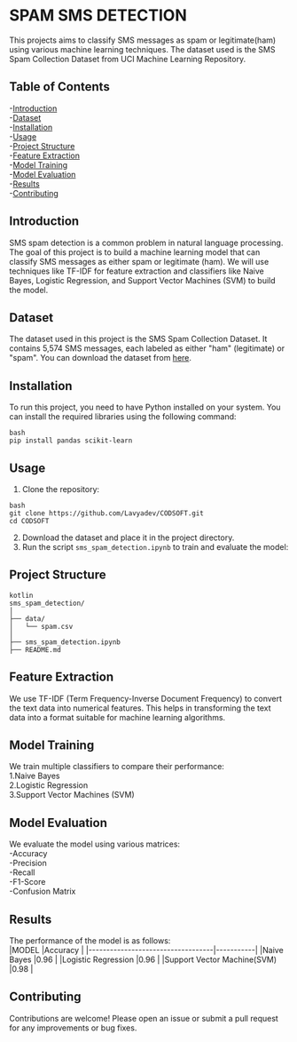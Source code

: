 # SPAM SMS DETECTION

This projects aims to classify SMS messages as spam or legitimate(ham) using various machine learning techniques. The dataset used is the SMS Spam Collection Dataset from UCI Machine Learning Repository.

## Table of Contents

-[Introduction](#introdcution)<br/>
-[Dataset](#dataset)<br/>
-[Installation](#installation)<br/>
-[Usage](#usage)<br/>
-[Project Structure](#project-structure)<br/>
-[Feature Extraction](#feature-extarction)<br/>
-[Model Training](#model-training)<br/>
-[Model Evaluation](#model-evaluation)<br/>
-[Results](#results)<br/>
-[Contributing](#contributing)<br/>

## Introduction

SMS spam detection is a common problem in natural language processing. The goal of this project is to build a machine learning model that can classify SMS messages as either spam or legitimate (ham). We will use techniques like TF-IDF for feature extraction and classifiers like Naive Bayes, Logistic Regression, and Support Vector Machines (SVM) to build the model.

## Dataset

The dataset used in this project is the SMS Spam Collection Dataset. It contains 5,574 SMS messages, each labeled as either "ham" (legitimate) or "spam". You can download the dataset from 
[here](https://www.kaggle.com/datasets/uciml/sms-spam-collection-dataset).

## Installation

To run this project, you need to have Python installed on your system. You can install the required libraries using the following command:
```
bash
pip install pandas scikit-learn
```

## Usage

1. Clone the repository:
```
bash
git clone https://github.com/Lavyadev/CODSOFT.git
cd CODSOFT
```
2. Download the dataset and place it in the project directory.<br/>
3. Run the script `sms_spam_detection.ipynb` to train and evaluate the model:

## Project Structure

```
kotlin
sms_spam_detection/
│
├── data/
│   └── spam.csv
│
├── sms_spam_detection.ipynb
├── README.md
```

## Feature Extraction

We use TF-IDF (Term Frequency-Inverse Document Frequency) to convert the text data into numerical features. This helps in transforming the text data into a format suitable for machine learning algorithms.

## Model Training

We train multiple classifiers to compare their performance:<br/>
1.Naive Bayes<br/>
2.Logistic Regression<br/>
3.Support Vector Machines (SVM)<br/>

## Model Evaluation

We evaluate the model using various matrices:<br/>
-Accuracy<br/>
-Precision<br/>
-Recall<br/>
-F1-Score<br/>
-Confusion Matrix<br/>

## Results

The performance of the model is as follows:<br/>
|MODEL                              |Accuracy   |
|-----------------------------------|-----------|
|Naive Bayes                        |0.96       |
|Logistic Regression                |0.96       |
|Support Vector Machine(SVM)        |0.98       |

## Contributing

Contributions are welcome! Please open an issue or submit a pull request for any improvements or bug fixes.





